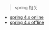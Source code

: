 > spring 相关

- [spring 4.x online](https://docs.spring.io/spring-framework/docs/current/spring-framework-reference/pdf/spring-framework-reference.pdf)
- [spring 4.x offline](spring-framework-reference.pdf)
